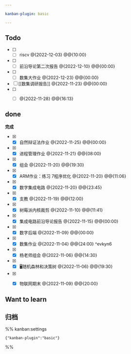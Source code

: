 ```yaml
---

kanban-plugin: basic

---
```


## Todo

- [ ] - [ ] riscv @{2022-12-03} @@{10:00}
- [ ] - [ ] 前沿导论第二次报告 @{2022-12-10} @@{00:00}
- [ ] - [ ] 数集大作业 @{2022-12-23} @@{00:00}
- [ ] [[数集调研报告]] @{2022-11-23} @@{00:00}
- [ ] - [ ]  @{2022-11-28} @@{16:13} 


## done

**完成**
- [x] - [x] 自然辩证法作业 @{2022-11-25} @@{00:00}
- [x] - [x] 进程管理作业 @{2022-11-21} @@{08:00}
- [x] - [x] 组会 @{2022-11-20} @@{19:30}
- [x] - [x] ARM作业：练习 7程序优化   @{2022-11-20} @@{11:06}
- [x] - [x] 数字集成电路 @{2022-11-20} @@{23:45}
- [x] - [x] 支教 @{2022-11-19} @@{12:00}
- [x] - [x] 树莓派内核裁剪 @{2022-11-10} @@{11:41}
- [x] - [x] 集成电路前沿导论报告 @{2022-11-15} @@{00:00}
- [x] - [x] 数字后端 @{2022-11-09} @@{00:00}
- [x] - [x] 数集作业 @{2022-11-04} @@{24:00} ^evkyn6
- [x] - [x] 杨老师组会 @{2022-11-06} @@{14:30}
- [x] - [x] 🖥️随机森林和决策树 @{2022-11-06} @@{19:30}
- [x] - [x] 物联网期末 @{2022-11-09} @@{20:00}


## Want to learn



## 归档





%% kanban:settings
```
{"kanban-plugin":"basic"}
```
%%